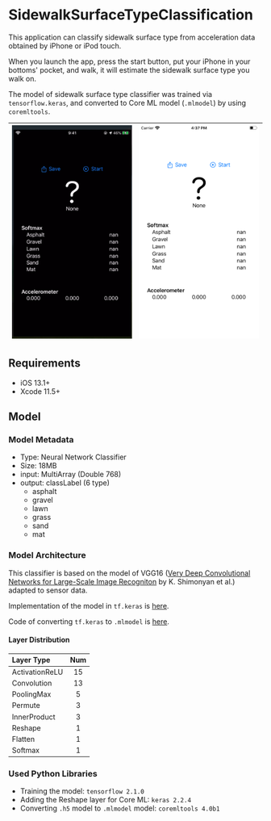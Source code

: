 #  SidewalkSurfaceTypeClassification

This application can classify sidewalk surface type from acceleration data obtained by iPhone or iPod touch.

When you launch the app, press the start button, put your iPhone in your bottoms' pocket, and walk, it will estimate the sidewalk surface type you walk on.

The model of sidewalk surface type classifier was trained via `tensorflow.keras`, and converted to Core ML model (`.mlmodel`) by using `coremltools`.

![demo](materials/SSTC-demo.gif)|![screen](materials/Screenshot_light.png)
:-:|:-:

## Requirements
- iOS 13.1+
- Xcode 11.5+

## Model
### Model Metadata
- Type: Neural Network Classifier
- Size: 18MB
- input: MultiArray (Double 768)
- output: classLabel (6 type)
    - asphalt
    - gravel
    - lawn
    - grass
    - sand
    - mat

### Model Architecture
This classifier is based on the model of VGG16 ([Very Deep Convolutional Networks for Large-Scale Image Recogniton](https://arxiv.org/abs/1409.1556) by K. Shimonyan et al.) adapted to sensor data.

Implementation of the model in `tf.keras` is [here](https://github.com/Shakshi3104/5-tornadoes).

Code of converting `tf.keras` to `.mlmodel` is [here](https://github.com/Shakshi3104/5-tornadoes/blob/master/east/networks/coreml.py).

#### Layer Distribution
|Layer Type|Num|
|:------------|:----:|
| ActivationReLU | 15 |
| Convolution | 13 |
| PoolingMax | 5 |
| Permute | 3 |
| InnerProduct | 3 |
| Reshape | 1 |
| Flatten | 1 |
| Softmax | 1 |

### Used Python Libraries
- Training the model: `tensorflow 2.1.0`
- Adding the Reshape layer for Core ML: `keras 2.2.4`
- Converting `.h5` model to `.mlmodel` model: `coremltools 4.0b1`

